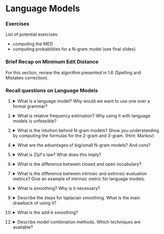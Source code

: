 # Language Models


### Exercises

List of potential exercises:
- computing the MED
- computing probabilities for a N-gram model (see final slides)

### Brief Recap on Minimum Edit Distance

For this section, review the algorithm presented in 1.6 (Spelling and Mistakes correction).

### Recall questions on Language Models

1. <details markdown=1><summary markdown="span">  What is a language model? Why would we want to use one over a formal grammar?  </summary>
    
    \
    A language model is a ==probabilistic distribution over sequences of words==.
    In general, it is more ==flexible== compared to formal grammars, that only provide a binary choice when deciding whether or not a string belongs to the language.

</details>

2. <details markdown=1><summary markdown="span">  What is relative frequency estimation? Why using it with language models is unfeasible? </summary>
    
    \
    In our context, we refer to estimating the relative frequency of a sequence of words by ==counting how many times a sequence appears, then applying the conditional probability over that sequence==: ![](../../../static/NLP/lm1.png)

	This way of computing probabilities is very ==computationally expensive==: imagine applying the chain rule to the entire sequence (we'd also need to compute all the probabilities of the shorter sentences)! 

</details>

3. <details markdown=1><summary markdown="span">  What is the intuition behind N-gram models? Show you understanding by computing the formulas for the 2-gram and 3-gram. (Hint: Markov)</summary>
    
    \
    The intuition of the N-gram model is that ==we assume the Markov property to approximate the history of a sequence by just the last N-1 words==:

	![](../../../static/NLP/lm2.png)

	Formulas for 2/3-gram: ![](../../../static/NLP/lm3.png)

</details>

4. <details markdown=1><summary markdown="span"> What are the advantages of big/small N-gram models? And cons? </summary>
    
    \
    In general:
    - a ==larger N== implies ==more information about the context of a sequence==, but suffers more from ==sparsity and bias w.r.t. to the most frequent sentences==;
    - a ==smaller N== is ==less "precise"==, but provides more ==examples of statistical significance (i.e. more samples)==.

</details>

5. <details markdown=1><summary markdown="span">  What is Zipf's law? What does this imply? </summary>
    
    \
    Zipf's laws tells us that ==the frequency of any word is inversely proportional to its rank in the frequency table with exponential decay==: ![](../../../static/NLP/lm4.png)

	This implies that there will be a large amount of words for which there is a ==low probability==, creating a ==bias in our model==.

</details>

6. <details markdown=1><summary markdown="span">  What is the difference between closed and open vocabulary? </summary>
    
    \
    Vocabulary types:
	    - closed: we have a ==fixed vocabulary== and all ==words in the test set will be from such vocabulary==
	    - open: we model unknown words as ==Out-Of-Vocabulary Words== (OOV). We ==convert them to a token (UNK)== of which we also estimate the probability, just like any other word.

</details>

7. <details markdown=1><summary markdown="span">  What is the difference between intrinsic and extrinsic evaluation metrics? Give an example of intrinsic metric for language models. </summary>
    
    \
    Types of metric:
    - extrinsic: assesses the quality of the model through "in-vivo" testing, i.e. embedding the model
    - intrinsic: assesses the quality of the model via internal metrics

	In the case of language models, we use ==perplexity==:
		- perplexity for a ==word sequence==: ![](../../../static/NLP/lm5.png)
		- perplexity for a ==corpus==: ![](../../../static/NLP/lm6.png)

</details>

8. <details markdown=1><summary markdown="span"> What is smoothing? Why is it necessary? </summary>
    
    \
    Countering sparsity

</details>

9. <details markdown=1><summary markdown="span"> Describe the steps for laplacian smoothing. What is the main drawback of using it? </summary>
    
    \

</details>

10. <details markdown=1><summary markdown="span"> What is the add-k smoothing?  </summary>
    
    \

</details>

12. <details markdown=1><summary markdown="span"> Describe model combination methods. Which techniques are available?  </summary>
    
    \

</details>
